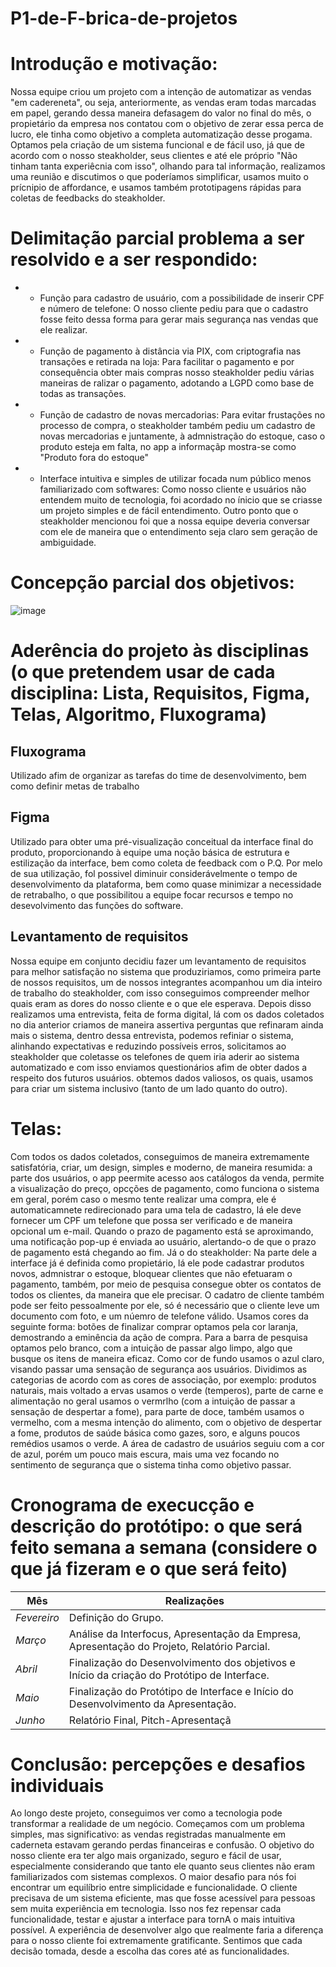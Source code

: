 # P1-de-F-brica-de-projetos
# Introdução e motivação: 
Nossa equipe criou um projeto com a intenção de automatizar as vendas "em cadereneta", ou seja, anteriormente, as vendas eram todas marcadas em papel, gerando dessa maneira defasagem  do valor no final do mês, o propietário da empresa nos contatou com o objetivo de zerar essa perca de lucro, ele tinha como objetivo a completa automatização desse progama. Optamos pela criação de um sistema funcional e de fácil uso, já que de acordo com o nosso steakholder, seus clientes e até ele próprio "Não tinham tanta experiêcnia com isso", olhando para tal informação, realizamos uma reunião e discutimos o que poderíamos simplificar, usamos muito o prícnipio de affordance, e usamos também prototipagens rápidas para coletas de feedbacks do steakholder.


# Delimitação parcial problema a ser resolvido e a ser respondido:
+ * Função para cadastro de usuário, com a possibilidade de inserir CPF e número de telefone: O nosso cliente pediu para que o cadastro fosse feito dessa forma para gerar mais segurança nas vendas que ele realizar. 
+ * Função de pagamento à distância via PIX, com criptografia nas transações e retirada na loja: Para facilitar o pagamento e por consequência obter mais compras nosso steakholder pediu várias maneiras de ralizar o pagamento, adotando a LGPD como base de todas as transações.  
+ * Função de cadastro de novas mercadorias: Para evitar frustações no processo de compra, o steakholder também pediu um cadastro de novas mercadorias e juntamente, à admnistração do estoque, caso o produto esteja em falta, no app a informaçãp mostra-se como "Produto fora do estoque"
+ * Interface intuitiva e simples de utilizar focada num público menos familiarizado com softwares: Como nosso cliente e usuários não entendem muito de tecnologia, foi acordado no ínicio que se criasse um projeto simples e de fácil entendimento. Outro ponto que o steakholder mencionou foi que a nossa equipe deveria conversar com ele de maneira que o entendimento seja claro sem geração de ambiguidade.

# Concepção parcial dos objetivos:
![image](https://github.com/user-attachments/assets/26eff17c-aba5-454f-9eac-f9b8e4295ee8)


# Aderência do projeto às disciplinas (o que pretendem usar de cada disciplina: Lista, Requisitos, Figma, Telas, Algoritmo, Fluxograma)
## Fluxograma
Utilizado afim de organizar as tarefas do time de desenvolvimento, bem como definir metas de trabalho
## Figma
Utilizado para obter uma pré-visualização conceitual da interface final do produto, proporcionando à equipe uma noção básica de estrutura e estilização da interface, bem como coleta de feedback com o P.Q. Por melo de sua utilização, fol possivel diminuir considerávelmente o tempo de desenvolvimento da plataforma, bem como quase minimizar a necessidade de retrabalho, o que possibilitou a equipe focar recursos e tempo no desevolvimento das funções do software.
## Levantamento de requisitos
Nossa equipe em conjunto decidiu fazer um levantamento de requisitos para melhor satisfação no sistema que produziriamos, como primeira parte de nossos requisitos, um de nossos integrantes acompanhou um dia inteiro de trabalho do steakholder, com isso conseguimos compreender melhor quais eram as dores do nosso cliente e o que ele esperava. Depois disso realizamos uma entrevista, feita de forma digital, lá com os dados coletados no dia anterior criamos de maneira assertiva perguntas que refinaram ainda mais o sistema, dentro dessa entrevista, podemos refiniar o sistema, alinhando expectativas e reduzindo possíveis erros, solicitamos ao steakholder que coletasse os telefones de quem iria aderir ao sistema automatizado e com isso enviamos questionários afim de obter dados a respeito dos futuros usuários. obtemos dados valiosos, os quais, usamos para criar um sistema inclusivo (tanto de um lado quanto do outro).
# Telas:
Com todos os dados coletados, conseguimos de maneira extremamente satisfatória, criar, um design, simples e moderno, de maneira resumida: a parte dos usuários, o app peermite acesso aos catálogos da venda, permite a visualização do preço, opcções de pagamento, como funciona o sistema em geral, porém caso o mesmo tente realizar uma compra, ele é automaticamnete redirecionado para uma tela de cadastro, lá ele deve fornecer um CPF um telefone que possa ser verificado e de maneira opcional um e-mail. Quando o prazo de pagamento está se aproximando, uma notificação pop-up é enviada ao usuário, alertando-o de que o prazo de pagamento está chegando ao fim. Já o do steakholder: Na parte dele a interface já é definida como propietário, lá ele pode cadastrar produtos novos, admnistrar o estoque, bloquear clientes que não efetuaram o pagamento, também, por meio de pesquisa consegue obter os contatos de todos os clientes, da maneira que ele precisar. O cadatro de cliente também pode ser feito pessoalmente por ele, só é necessário que o cliente leve um documento com foto, e um núemro de telefone válido.
Usamos cores da seguinte forma: botões de finalizar comprar optamos pela cor laranja, demostrando a eminência da ação de compra.
Para a barra de pesquisa optamos pelo branco, com a intuição de passar algo limpo, algo que busque os itens de maneira eficaz.
Como cor de fundo usamos o azul claro, visando passar uma sensação de segurança aos usuários.
Dividimos as categorias de acordo com as cores de associação, por exemplo: produtos naturais, mais voltado a ervas usamos o verde (temperos), parte de carne e alimentação no geral usamos o vermrlho (com a intuição de passar a sensação de despertar a fome), para parte de doce, também usamos o vermelho, com a mesma intenção do alimento, com o objetivo de despertar a fome, produtos de saúde básica como gazes, soro, e alguns poucos remédios usamos o verde.
A área de cadastro de usuários seguiu com a cor de azul, porém um pouco mais escura, mais uma vez focando no sentimento de segurança que o sistema tinha como objetivo passar.


# Cronograma de execucção e descrição do protótipo: o que será feito semana a semana (considere o que já fizeram e o que será feito)
| Mês | Realizações |
|---|---|
| *Fevereiro* | Definição do Grupo. |
| *Março* | Análise da Interfocus, Apresentação da Empresa, Apresentação do Projeto, Relatório Parcial. |
| *Abril* | Finalização do Desenvolvimento dos objetivos e Início da criação do Protótipo de Interface. |
| *Maio* | Finalização do Protótipo de Interface e Início do Desenvolvimento da Apresentação. |
| *Junho* | Relatório Final, Pitch-Apresentaçã

# Conclusão: percepções e desafios individuais
Ao longo deste projeto, conseguimos ver como a tecnologia pode transformar a realidade de um negócio. Começamos com um problema simples, mas significativo: as vendas registradas manualmente em caderneta estavam gerando perdas financeiras e confusão. O objetivo do nosso cliente era ter algo mais organizado, seguro e fácil de usar, especialmente considerando que tanto ele quanto seus clientes não eram familiarizados com sistemas complexos. O maior desafio para nós foi encontrar um equilíbrio entre simplicidade e funcionalidade. O cliente precisava de um sistema eficiente, mas que fosse acessível para pessoas sem muita experiência em tecnologia. Isso nos fez repensar cada funcionalidade, testar e ajustar a interface para tornA o mais intuitiva possível. A experiência de desenvolver algo que realmente faria a diferença para o nosso cliente foi extremamente gratificante. Sentimos que cada decisão tomada, desde a escolha das cores até as funcionalidades.


